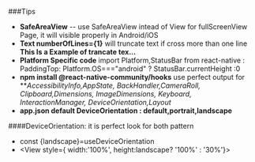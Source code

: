 ###Tips
* **SafeAreaView** -- use SafeAreaView intead of View for fullScreenView Page, it will visible properly in Android/iOS
* **Text numberOfLines={1}** will truncate text if cross more than one line **This Is a Example of trancate tex...**
* **Platform Specific code**  import Platform,StatusBar from react-native  : PaddingTop: Platform.OS==="android" ? StatusBar.currentHeight :0 
* **npm install @react-native-community/hooks** use perfect output for ***AccessibilityInfo,AppState, BackHandler,CameraRoll, Clipboard,Dimensions, ImageDimensions, Keyboard, InteractionManager, DeviceOrientation,Layout*
* **app.json default DeviceOrientation : default,portrait,landscape**

####DeviceOrientation: it is perfect look for both pattern
* const {landscape}=useDeviceOrientation
* <View style={ width:'100%', height:landscape? '100%' : '30%'}></View>

